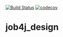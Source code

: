 [![Build Status](https://www.travis-ci.com/AJIEKCanderG/job4j_design.svg?branch=master)](https://www.travis-ci.com/AJIEKCanderG/job4j_design)
[![codecov](https://codecov.io/gh/AJIEKCanderG/job4j_design/branch/master/graph/badge.svg)](https://codecov.io/gh/AJIEKCanderG/job4j_design)
# job4j_design
